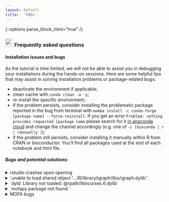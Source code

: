```yaml
---
layout: default
title:  'FAQs'
---
```

{::options parse_block_html="true" /}

### <img border="0" src="https://www.svgrepo.com/show/7421/computer.svg" width="25" height="25"> Frequently asked questions

#### Installation issues and bugs
As the tutorial is time limited, we will not be able to assist you in debugging your installations during the hands-on sessions. Here are some helpful tips that may assist in solving installation problems or package-related bugs:  
- deactivate the environment if applicable;  
- clean cache with `conda clean -a -y`;  
- re-install the specific environment;  
- if the problem persists, consider installing the problematic package reported in the bug from terminal with `mamba install -c conda-forge [package name] --force-reinstall`. If you get an error `Problem: nothing provides requested [package name` please search for it [in anaconda cloud](https://anaconda.org/) and change the channel accordingly (e.g. one of `-c [bioconda | r | rdonnelly ]`);
- if the problem still persists, consider installing it manually within R from CRAN or bioconductor. You'll find all packages used at the end of each notebook and html file.

##### Bugs and potential solutions:

<details>
	<summary markdown="span">rstudio crashes upon opening</summary>  

	In terminal try to open R by typing: `r`. Examine the returned error.  

</details>
<details>
  <summary markdown="span">`unable to load shared object '.../R/library/igraph/libs/igraph.dylib'`</summary>  

  In terminal, run  

  ```
  mamba install -c conda-forge igraph --force-reinstall
  ```

</details>

<details>
	<summary markdown="span">`dyld: Library not loaded: @rpath/libncurses.6.dylib`</summary>  

	In terminal run  

	```
	mamba install conda-forge::ncurses
	```
</details>

<details>
	<summary markdown="span">`mofapy package not found.`</summary>  

	Please install it from R with  

	```
	library(reticulate)
	use_condaenv(condaenv='ismb_dr_ui_na')
	```
</details>  

<details>
	<summary markdown="span">MOFA bugs</summary>  

	Refer to [the MOFA repository](https://github.com/bioFAM/MOFA).  
</details>